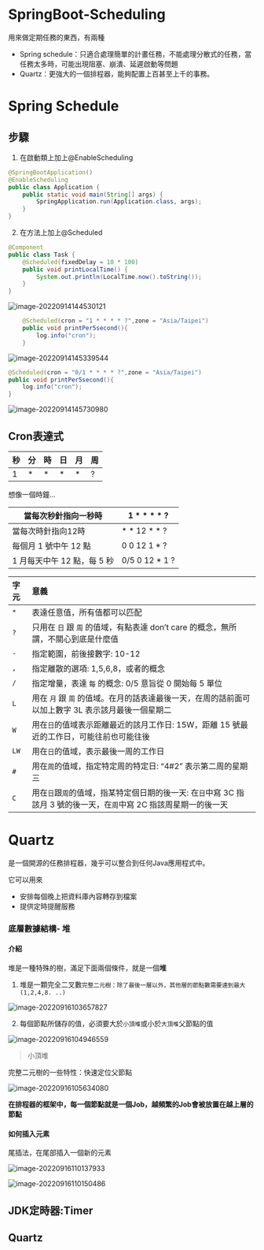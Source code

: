 # SpringBoot-Scheduling

用來做定期任務的東西，有兩種

+ Spring schedule：只適合處理簡單的計畫任務，不能處理分散式的任務，當任務太多時，可能出現阻塞、崩潰、延遲啟動等問題
+ Quartz：更強大的一個排程器，能夠配置上百甚至上千的事務。





# Spring Schedule

## 步驟

1. 在啟動類上加上@EnableScheduling

```java
@SpringBootApplication()
@EnableScheduling
public class Application {
    public static void main(String[] args) {
        SpringApplication.run(Application.class, args);
    }
}
```

2. 在方法上加上@Scheduled

```java
@Component
public class Task {
    @Scheduled(fixedDelay = 10 * 100)
    public void printLocalTime() {
        System.out.println(LocalTime.now().toString());
    }
}
```

![image-20220914144530121](https://i.imgur.com/RJ1HtHT.png)



```java
    @Scheduled(cron = "1 * * * * ?",zone = "Asia/Taipei")
    public void printPer5second(){
        log.info("cron");
    }
```

![image-20220914145339544](https://i.imgur.com/AATFHO2.png)



```java
@Scheduled(cron = "0/1 * * * * ?",zone = "Asia/Taipei")
public void printPer5second(){
    log.info("cron");
}
```



![image-20220914145730980](https://i.imgur.com/Kby8DZf.png)





## Cron表達式

| 秒   | 分   | 時   | 日   | 月   | 周   |
| ---- | ---- | ---- | ---- | ---- | ---- |
| 1    | *    | *    | *    | *    | ?    |



想像一個時鐘...



| 當每次秒針指向一秒時        | 1 * * * * ?    |
| --------------------------- | -------------- |
| 當每次時針指向12時          | * * 12 * * ?   |
| 每個月 1 號中午 12 點       | 0 0 12 1 * ?   |
| 1 月每天中午 12 點，每 5 秒 | 0/5 0 12 * 1 ? |





| 字元 | 意義                                                         |
| :--- | :----------------------------------------------------------- |
| `*`  | 表達任意值，所有值都可以匹配                                 |
| `?`  | 只用在 `日` 跟 `周` 的值域，有點表達 don’t care 的概念，無所謂，不關心到底是什麼值 |
| `-`  | 指定範圍，前後接數字: 10-12                                  |
| `,`  | 指定離散的選項: 1,5,6,8，或者的概念                          |
| `/`  | 指定增量，表達 `每` 的概念: 0/5 意旨從 0 開始每 5 單位       |
| `L`  | 用在 `月` 跟 `周` 的值域。在月的話表達最後一天，在周的話前面可以加上數字 3L 表示該月最後一個星期二 |
| `W`  | 用在`日`的值域表示距離最近的該月工作日: 15W，距離 15 號最近的工作日，可能往前也可能往後 |
| `LW` | 用在`日`的值域，表示最後一周的工作日                         |
| `#`  | 用在`周`的值域，指定特定周的特定日: “4#2” 表示第二周的星期三 |
| `C`  | 用在`日`跟`周`的值域，指某特定個日期的後一天: 在`日`中寫 3C 指該月 3 號的後一天，在`周`中寫 2C 指該周星期一的後一天 |





# Quartz

是一個開源的任務排程器，幾乎可以整合到任何Java應用程式中。

它可以用來

+ 安排每個晚上把資料庫內容轉存到檔案
+ 提供定時提醒服務



### 底層數據結構- 堆



#### 介紹

堆是一種特殊的樹，滿足下面兩個條件，就是一個**堆**

1. 堆是一顆完全二叉數`完整二元樹：除了最後一層以外，其他層的節點數需要達到最大(1,2,4,8. ..)`

![image-20220916103657827](https://i.imgur.com/GYIKgRe.png)

2. 每個節點所儲存的值，必須要大於`小頂堆`或小於`大頂堆`父節點的值

![image-20220916104946559](https://i.imgur.com/t5Aeict.png)

> 小頂堆



完整二元樹的一些特性：快速定位父節點

![image-20220916105634080](https://i.imgur.com/F9btok2.png)





**在排程器的框架中，每一個節點就是一個Job，越頻繁的Job會被放置在越上層的節點**



#### 如何插入元素

尾插法，在尾部插入一個新的元素

![image-20220916110137933](https://i.imgur.com/kGnnrnf.png)

![image-20220916110150486](https://i.imgur.com/YjWGVYi.png)







## JDK定時器:Timer



## Quartz



